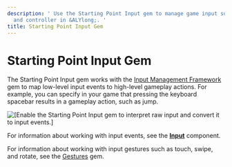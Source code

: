 ```yaml
---
description: ' Use the Starting Point Input gem to manage game input such as keyboard
  and controller in &ALYlong;. '
title: Starting Point Input Gem
---
```

# Starting Point Input Gem<a name="gems-system-starting-point-input"></a>

The Starting Point Input gem works with the [Input Management Framework](/docs/userguide/gems/builtin/input.md) gem to map low\-level input events to high\-level gameplay actions\. For example, you can specify in your game that pressing the keyboard spacebar results in a gameplay action, such as jump\. 

![\[Enable the Starting Point Input gem to interpret raw input and convert it to input events.\]](/images/userguide/gems/starting-point-input-gem.png)

For information about working with input events, see the **[Input](/docs/userguide/components/input.md)** component\.

For information about working with input gestures such as touch, swipe, and rotate, see the [Gestures](/docs/userguide/gems/builtin/gestures.md) gem\.